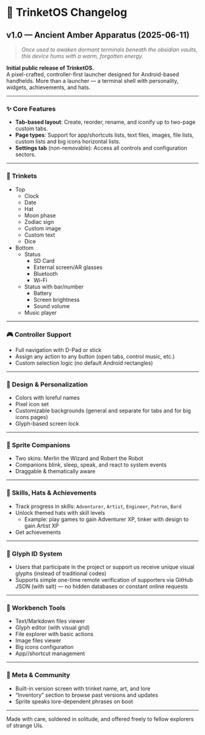 # 📜 TrinketOS Changelog

## v1.0 — Ancient Amber Apparatus (2025-06-11)

> *Once used to awaken dormant terminals beneath the obsidian vaults, this device hums with a warm, forgotten energy.*

**Initial public release of TrinketOS.**  
A pixel-crafted, controller-first launcher designed for Android-based handhelds. More than a launcher — a terminal shell with personality, widgets, achievements, and hats.

---

### ✨ Core Features

- **Tab-based layout**: Create, reorder, rename, and iconify up to two-page custom tabs.
- **Page types**: Support for app/shortcuts lists, text files, images, file lists, custom lists and big icons horizontal lists.
- **Settings tab** (non-removable): Access all controls and configuration sectors.

---

### 🧩 Trinkets

- Top
  - Clock
  - Date
  - Hat
  - Moon phase
  - Zodiac sign
  - Custom image
  - Custom text
  - Dice
- Bottom
  - Status
    - SD Card
    - External screen/AR glasses
    - Bluetooth
    - Wi-Fi
  - Status with bar/number
    - Battery
    - Screen brightness
    - Sound volume
  - Music player

---

### 🎮 Controller Support

- Full navigation with D-Pad or stick
- Assign any action to any button (open tabs, control music, etc.)
- Custom selection logic (no default Android rectangles)

---

### 🎨 Design & Personalization

- Colors with loreful names
- Pixel icon set
- Customizable backgrounds (general and separate for tabs and for big icons pages)
- Glyph-based screen lock

---

### 🧙 Sprite Companions

- Two skins: Merlin the Wizard and Robert the Robot
- Companions blink, sleep, speak, and react to system events
- Draggable & thematically aware

---

### 🎩 Skills, Hats & Achievements

- Track progress in skills: `Adventurer`, `Artist`, `Engineer`, `Patron`, `Bard`
- Unlock themed hats with skill levels
  - Example: play games to gain Adventurer XP, tinker with design to gain Artist XP
- Get achievements

---

### 🧾 Glyph ID System

- Users that participate in the project or support us receive unique visual glyphs (instead of traditional codes)
- Supports simple one-time remote verification of supporters via GitHub JSON (with salt) — no hidden databases or constant online requests

---

### 📁 Workbench Tools

- Text/Markdown files viewer
- Glyph editor (with visual grid)
- File explorer with basic actions
- Image files viewer
- Big icons configuration
- App//shortcut management

---

### 🧠 Meta & Community

- Built-in version screen with trinket name, art, and lore
- “Inventory” section to browse past versions and updates
- Sprite speaks lore-dependent phrases on boot

---

Made with care, soldered in solitude, and offered freely to fellow explorers of strange UIs.
